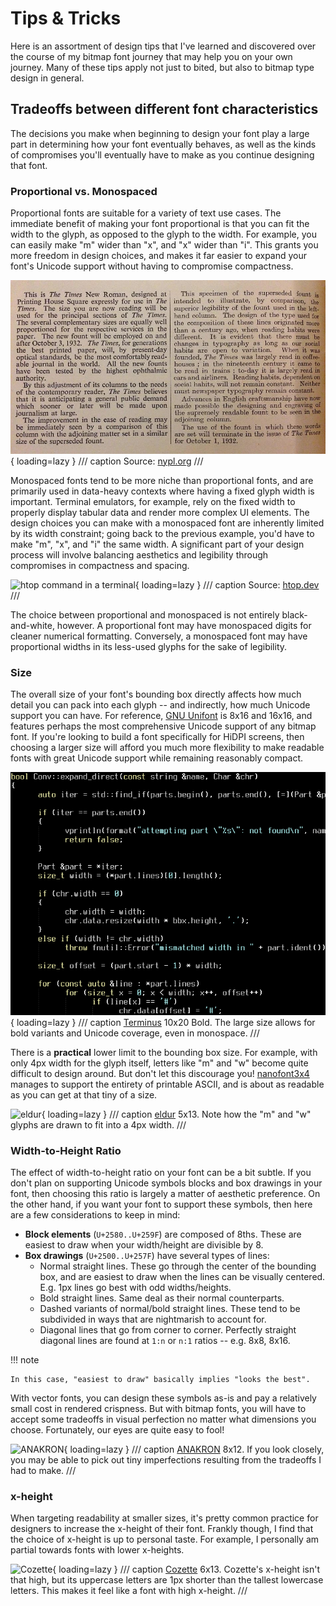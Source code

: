 # Tips & Tricks

Here is an assortment of design tips that I've learned and discovered over the
course of my bitmap font journey that may help you on your own journey. Many of
these tips apply not just to bited, but also to bitmap type design in general.

## Tradeoffs between different font characteristics

The decisions you make when beginning to design your font play a large part in
determining how your font eventually behaves, as well as the kinds of
compromises you'll eventually have to make as you continue designing that font.

### Proportional vs. Monospaced

Proportional fonts are suitable for a variety of text use cases. The immediate
benefit of making your font proportional is that you can fit the width to the
glyph, as opposed to the glyph to the width. For example, you can easily make
"m" wider than "x", and "x" wider than "i". This grants you more freedom in
design choices, and makes it far easier to expand your font's Unicode support
without having to compromise compactness.

![text sample in Times New Roman](assets/times-new-roman.webp){ loading=lazy }
/// caption
Source: [nypl.org](https://nypl.org)
///

Monospaced fonts tend to be more niche than proportional fonts, and are
primarily used in data-heavy contexts where having a fixed glyph width is
important. Terminal emulators, for example, rely on the fixed width to properly
display tabular data and render more complex UI elements. The design choices
you can make with a monospaced font are inherently limited by its width
constraint; going back to the previous example, you'd have to make "m", "x",
and "i" the same width. A significant part of your design process will involve
balancing aesthetics and legibility through compromises in compactness and
spacing.

![htop command in a terminal](assets/htop.png){ loading=lazy }
/// caption
Source: [htop.dev](https://htop.dev)
///

The choice between proportional and monospaced is not entirely black-and-white,
however. A proportional font may have monospaced digits for cleaner numerical
formatting. Conversely, a monospaced font may have proportional widths in its
less-used glyphs for the sake of legibility.

### Size

The overall size of your font's bounding box directly affects how much detail
you can pack into each glyph -- and indirectly, how much Unicode support you
can have. For reference, [GNU Unifont](https://unifoundry.com/unifont/) is 8x16
and 16x16, and features perhaps the most comprehensive Unicode support of any
bitmap font. If you're looking to build a font specifically for HiDPI screens,
then choosing a larger size will afford you much more flexibility to make
readable fonts with great Unicode support while remaining reasonably compact.

![Terminus 10x20 Bold](assets/terminus-10x20b.gif){ loading=lazy }
/// caption
[Terminus](https://terminus-font.sourceforge.net/) 10x20 Bold. The large size
allows for bold variants and Unicode coverage, even in monospace.
///

There is a **practical** lower limit to the bounding box size. For example,
with only 4px width for the glyph itself, letters like "m" and "w" become quite
difficult to design around. But don't let this discourage you!
[nanofont3x4](https://github.com/Michaelangel007/nanofont3x4) manages to
support the entirety of printable ASCII, and is about as readable as you can
get at that tiny of a size.

![eldur](assets/eldur-prog.png){ loading=lazy }
/// caption
[eldur](https://github.com/molarmanful/eldur) 5x13. Note how the "m" and "w"
glyphs are drawn to fit into a 4px width.
///

### Width-to-Height Ratio

The effect of width-to-height ratio on your font can be a bit subtle. If you
don't plan on supporting Unicode symbols blocks and box drawings in your font,
then choosing this ratio is largely a matter of aesthetic preference. On the
other hand, if you want your font to support these symbols, then here are a few
considerations to keep in mind:

- **Block elements** (`U+2580..U+259F`) are composed of 8ths. These are easiest to
  draw when your width/height are divisible by 8.
- **Box drawings** (`U+2500..U+257F`) have several types of lines:
    - Normal straight lines. These go through the center of the bounding box,
      and are easiest to draw when the lines can be visually centered. E.g. 1px
      lines go best with odd widths/heights.
    - Bold straight lines. Same deal as their normal counterparts.
    - Dashed variants of normal/bold straight lines. These tend to be
      subdivided in ways that are nightmarish to account for.
    - Diagonal lines that go from corner to corner. Perfectly straight diagonal
      lines are found at `1:n` or `n:1` ratios -- e.g. 8x8, 8x16.

!!! note

    In this case, "easiest to draw" basically implies "looks the best".

With vector fonts, you can design these symbols as-is and pay a relatively
small cost in rendered crispness. But with bitmap fonts, you will have to
accept some tradeoffs in visual perfection no matter what dimensions you
choose. Fortunately, our eyes are quite easy to fool!

![ANAKRON](assets/anakron-box.png){ loading=lazy }
/// caption
[ANAKRON](https://github.com/molarmanful/ANAKRON) 8x12. If you look closely,
you may be able to pick out tiny imperfections resulting from the tradeoffs I
had to make.
///

### x-height

When targeting readability at smaller sizes, it's pretty common practice for
designers to increase the x-height of their font. Frankly though, I find that
the choice of x-height is up to personal taste. For example, I personally am
partial towards fonts with lower x-heights.

![Cozette](assets/cozette-vim.png){ loading=lazy }
/// caption
[Cozette](https://github.com/slavfox/Cozette) 6x13. Cozette's x-height isn't
that high, but its uppercase letters are 1px shorter than the tallest lowercase
letters. This makes it feel like a font with high x-height.
///
